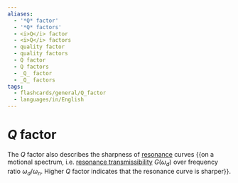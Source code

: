 ```yaml
---
aliases:
  - '*Q* factor'
  - '*Q* factors'
  - <i>Q</i> factor
  - <i>Q</i> factors
  - quality factor
  - quality factors
  - Q factor
  - Q factors
  - _Q_ factor
  - _Q_ factors
tags:
  - flashcards/general/Q_factor
  - languages/in/English
---
```


# _Q_ factor

The _Q_ factor also describes the sharpness of [resonance](resonance.md) curves {{on a motional spectrum, i.e. [resonance transmissibility](transmissibility%20(vibration).md) $G(\omega_d)$ over frequency ratio $\omega_d / \omega_n$. Higher _Q_ factor indicates that the resonance curve is sharper}}.
